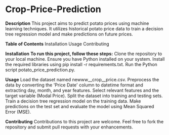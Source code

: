 # Crop-Price-Prediction
**Description**
This project aims to predict potato prices using machine learning techniques. It utilizes historical potato price data to train a decision tree regression model and make predictions on future prices.

**Table of Contents**
Installation
Usage
Contributing

**Installation**
**To run this project, follow these steps:**
Clone the repository to your local machine.
Ensure you have Python installed on your system.
Install the required libraries using pip install -r requirements.txt.
Run the Python script potato_price_prediction.py.

**Usage**
Load the dataset named newww__crop__price.csv.
Preprocess the data by converting the 'Price Date' column to datetime format and extracting day, month, and year features.
Select relevant features and the target variable (Modal Price).
Split the dataset into training and testing sets.
Train a decision tree regression model on the training data.
Make predictions on the test set and evaluate the model using Mean Squared Error (MSE).

**Contributing**
Contributions to this project are welcome. Feel free to fork the repository and submit pull requests with your enhancements.
